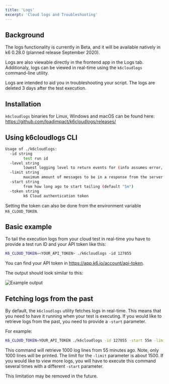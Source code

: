 ```yaml
---
title: 'Logs'
excerpt: 'Cloud logs and Troubleshooting'
---
```


## Background

The logs functionality is currently in Beta, and it will be available natively in k6 0.28.0 (planned release September 2020).

Logs are also viewable directly in the frontend app in the Logs tab. Additionaly, logs can be viewed in real-time using the `k6cloudlogs` command-line utility.

Logs are intended to aid you in troubleshooting your script. The logs are deleted 3 days after the test execution.

## Installation

`k6cloudlogs` binaries for Linux, Windows and macOS can be found here: https://github.com/loadimpact/k6cloudlogs/releases/


## Using k6cloudlogs CLI


```bash
Usage of ./k6cloudlogs:
  -id string
        test run id
  -level string
        lowest logging level to return events for (info assumes error, etc.) (default "info")
  -limit string
        maximum amount of messages to be in a response from the server (default "100")
  -start string
        from how long ago to start tailing (default "5m")
  -token string
        k6 Cloud authentication token
```

Setting the token can also be done from the environment variable `K6_CLOUD_TOKEN`.

## Basic example

To tail the execution logs from your cloud test in real-time you have to provide a test run ID and your API token like this:

```bash
K6_CLOUD_TOKEN=<YOUR_API_TOKEN> ./k6cloudlogs -id 127855
```

You can find your API token in https://app.k6.io/account/api-token.

The output should look similar to this:

![Example output](/images/11%PCloug%Logs/cloud-logs-example-output.png)


## Fetching logs from the past

By default, the `k6cloudlogs` utility fetches logs in real-time. This means that you need to have it running when your test is executing.
If you would like to retrieve logs from the past, you need to provide a `-start` parameter.

For example:

```bash
K6_CLOUD_TOKEN=YOUR_API_TOKEN ./k6cloudlogs -id 127855 -start 55m -limit 1000
```

This command will retrieve 1000 log lines from 55 minutes ago. Note, only 1000 lines will be printed. The limit for the `-limit` parameter is about 1500.
If you would like to view more logs, you will have to execute this command several times with a different `-start` parameter.

This limitation may be removed in the future.
